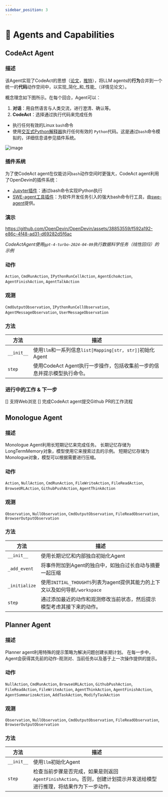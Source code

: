 ```yaml
---
sidebar_position: 3
---
```


# 🧠 Agents and Capabilities

## CodeAct Agent

### 描述

该Agent实现了CodeAct的思想（[论文](https://arxiv.org/abs/2402.01030)，[推特](https://twitter.com/xingyaow_/status/1754556835703751087)），将LLM agents的**行为**合并到一个统一的**代码**动作空间中，以实现_简化_和_性能_（详情见论文）。

概念理念如下图所示。在每个回合，Agent可以：

1. **对话**：用自然语言与人类交流，进行澄清、确认等。
2. **CodeAct**：选择通过执行代码来完成任务

- 执行任何有效的Linux `bash`命令
- 使用[交互式Python解释器](https://ipython.org/)执行任何有效的 `Python`代码。这是通过`bash`命令模拟的，详细信息请参见插件系统。

![image](https://github.com/OpenDevin/OpenDevin/assets/38853559/92b622e3-72ad-4a61-8f41-8c040b6d5fb3)

### 插件系统

为了使CodeAct agent在仅能访问`bash`动作空间时更强大，CodeAct agent利用了OpenDevin的插件系统：

- [Jupyter插件](https://github.com/OpenDevin/OpenDevin/tree/main/opendevin/runtime/plugins/jupyter)：通过bash命令实现IPython执行
- [SWE-agent工具插件](https://github.com/OpenDevin/OpenDevin/tree/main/opendevin/runtime/plugins/swe_agent_commands)：为软件开发任务引入的强大bash命令行工具，由[swe-agent](https://github.com/princeton-nlp/swe-agent)提供。

### 演示

https://github.com/OpenDevin/OpenDevin/assets/38853559/f592a192-e86c-4f48-ad31-d69282d5f6ac

_CodeActAgent使用`gpt-4-turbo-2024-04-09`执行数据科学任务（线性回归）的示例_

### 动作

`Action`,
`CmdRunAction`,
`IPythonRunCellAction`,
`AgentEchoAction`,
`AgentFinishAction`,
`AgentTalkAction`

### 观测

`CmdOutputObservation`,
`IPythonRunCellObservation`,
`AgentMessageObservation`,
`UserMessageObservation`

### 方法

| 方法           | 描述                                                                                                                                     |
| -------------- | ------------------------------------------------------------------------------------------------------------------------------------------ |
| `__init__`     | 使用`llm`和一系列信息`list[Mapping[str, str]]`初始化Agent                                                                                  |
| `step`         | 使用CodeAct Agent执行一步操作，包括收集前一步的信息并提示模型执行命令。                                                                     |

### 进行中的工作 & 下一步

[] 支持Web浏览
[] 完成CodeAct agent提交Github PR的工作流程

## Monologue Agent

### 描述

Monologue Agent利用长短期记忆来完成任务。
长期记忆存储为LongTermMemory对象，模型使用它来搜索过去的示例。
短期记忆存储为Monologue对象，模型可以根据需要进行压缩。

### 动作

`Action`,
`NullAction`,
`CmdRunAction`,
`FileWriteAction`,
`FileReadAction`,
`BrowseURLAction`,
`GithubPushAction`,
`AgentThinkAction`

### 观测

`Observation`,
`NullObservation`,
`CmdOutputObservation`,
`FileReadObservation`,
`BrowserOutputObservation`

### 方法

| 方法           | 描述                                                                                                                                       |
| -------------- | ------------------------------------------------------------------------------------------------------------------------------------------ |
| `__init__`     | 使用长期记忆和内部独白初始化Agent                                                                                                            |
| `_add_event`   | 将事件附加到Agent的独白中，如独白过长自动与摘要一起压缩                                                                                    |
| `_initialize`  | 使用`INITIAL_THOUGHTS`列表为agent提供其能力的上下文以及如何导航`/workspace`                                                                 |
| `step`         | 通过添加最近的动作和观测修改当前状态，然后提示模型考虑其接下来的动作。                                                                     |

## Planner Agent

### 描述

Planner agent利用特殊的提示策略为解决问题创建长期计划。
在每一步中，Agent会获得其先前的动作-观测对、当前任务以及基于上一次操作提供的提示。

### 动作

`NullAction`,
`CmdRunAction`,
`BrowseURLAction`,
`GithubPushAction`,
`FileReadAction`,
`FileWriteAction`,
`AgentThinkAction`,
`AgentFinishAction`,
`AgentSummarizeAction`,
`AddTaskAction`,
`ModifyTaskAction`

### 观测

`Observation`,
`NullObservation`,
`CmdOutputObservation`,
`FileReadObservation`,
`BrowserOutputObservation`

### 方法

| 方法           | 描述                                                                                                                                                                                   |
| -------------- | -------------------------------------------------------------------------------------------------------------------------------------------------------------------------------------- |
| `__init__`     | 使用`llm`初始化Agent                                                                                                                                                                   |
| `step`         | 检查当前步骤是否完成，如果是则返回`AgentFinishAction`。否则，创建计划提示并发送给模型进行推理，将结果作为下一步动作。                                                                      |
